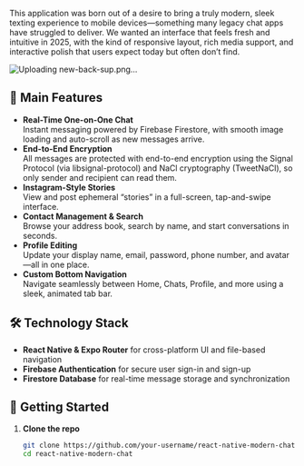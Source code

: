 This application was born out of a desire to bring a truly modern, sleek texting experience to mobile devices—something many legacy chat apps have struggled to deliver. We wanted an interface that feels fresh and intuitive in 2025, with the kind of responsive layout, rich media support, and interactive polish that users expect today but often don’t find.  

![Uploading new-back-sup.png…]()


## 🚀 Main Features  
- **Real-Time One-on-One Chat**  
  Instant messaging powered by Firebase Firestore, with smooth image loading and auto-scroll as new messages arrive.  
- **End-to-End Encryption**  
  All messages are protected with end-to-end encryption using the Signal Protocol (via libsignal-protocol) and NaCl cryptography (TweetNaCl), so only sender and recipient can read them.  
- **Instagram-Style Stories**  
  View and post ephemeral “stories” in a full-screen, tap-and-swipe interface.  
- **Contact Management & Search**  
  Browse your address book, search by name, and start conversations in seconds.  
- **Profile Editing**  
  Update your display name, email, password, phone number, and avatar—all in one place.  
- **Custom Bottom Navigation**  
  Navigate seamlessly between Home, Chats, Profile, and more using a sleek, animated tab bar.  

## 🛠️ Technology Stack  
- **React Native & Expo Router** for cross-platform UI and file-based navigation  
- **Firebase Authentication** for secure user sign-in and sign-up  
- **Firestore Database** for real-time message storage and synchronization  

## 🏁 Getting Started  

1. **Clone the repo**  
   ```bash
   git clone https://github.com/your-username/react-native-modern-chat.git
   cd react-native-modern-chat

